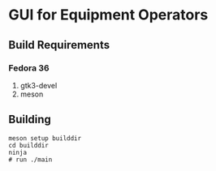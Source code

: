 # GUI for Equipment Operators

## Build Requirements

### Fedora 36

1. gtk3-devel
1. meson

## Building

```
meson setup builddir
cd builddir
ninja
# run ./main
```
